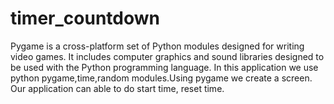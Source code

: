 # timer_countdown

Pygame is a cross-platform set of Python modules designed for writing video games. It includes computer graphics and sound libraries designed to be used with the Python programming language. In this application we use python pygame,time,random modules.Using pygame we create a screen. Our application can able to do start time, reset time.

